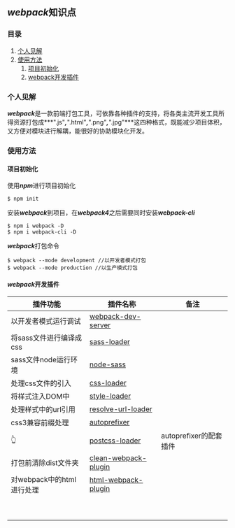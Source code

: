 ## ***webpack***知识点

### 目录

<ol>
    <li><a href="#个人见解">个人见解</a></li>
    <li><a href="#使用方法">使用方法</a>
        <ol>
            <li><a href="#项目初始化">项目初始化</a></li>
            <li><a href="#webpack开发插件">webpack开发插件</a></li>
        </ol>
    </li>
</ol>



### 个人见解

***webpack***是一款前端打包工具，可依靠各种插件的支持，将各类主流开发工具所得资源打包成***".js"***,***".html"***,***".png"***,***".jpg"***这四种格式，既能减少项目体积，又方便对模块进行解耦，能很好的协助模块化开发。



### 使用方法

#### 项目初始化

使用***npm***进行项目初始化

```shell
$ npm init
```

安装***webpack***到项目，在***webpack4***之后需要同时安装***webpack-cli***

```shell
$ npm i webpack -D
$ npm i webpack-cli -D
```

***webpack***打包命令

```shell
$ webpack --mode development //以开发者模式打包
$ webpack --mode production //以生产模式打包
```



#### ***webpack***开发插件

| 插件功能                  | 插件名称                                                     | 备注                   |
| ------------------------- | ------------------------------------------------------------ | ---------------------- |
| 以开发者模式运行调试      | [webpack-dev-server](https://github.com/webpack/webpack-dev-server) |                        |
| 将sass文件进行编译成css   | [sass-loader](https://github.com/webpack-contrib/sass-loader) |                        |
| sass文件node运行环境      | [node-sass](https://github.com/sass/node-sass)               |                        |
| 处理css文件的引入         | [css-loader](https://github.com/webpack-contrib/css-loader)  |                        |
| 将样式注入DOM中           | [style-loader](https://github.com/webpack-contrib/style-loader) |                        |
| 处理样式中的url引用       | [resolve-url-loader](https://github.com/bholloway/resolve-url-loader) |                        |
| css3兼容前缀处理          | [autoprefixer](https://github.com/postcss/autoprefixer)      |                        |
| 👆                         | [postcss-loader](https://github.com/postcss/postcss-loader)  | autoprefixer的配套插件 |
| 打包前清除dist文件夹      | [clean-webpack-plugin](https://github.com/johnagan/clean-webpack-plugin) |                        |
| 对webpack中的html进行处理 | [html-webpack-plugin](https://github.com/jantimon/html-webpack-plugin) |                        |
|                           |                                                              |                        |
|                           |                                                              |                        |
|                           |                                                              |                        |
|                           |                                                              |                        |
|                           |                                                              |                        |
|                           |                                                              |                        |
|                           |                                                              |                        |
|                           |                                                              |                        |
|                           |                                                              |                        |



